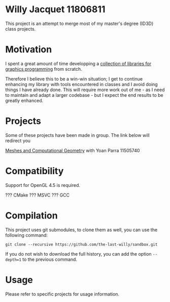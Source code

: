 # Willy Jacquet 11806811

This project is an attempt to merge most of my master's degree (ID3D) class projects.

# Motivation

I spent a great amount of time developping a [collection of libraries for graphics programming](https://github.com/the-last-willy/abstractgl) from scratch.

Therefore I believe this to be a win-win situation; I get to continue enhancing my library with tools encountered in classes and I avoid doing things I have already done. This will require more work out of me - as I need to maintain and adapt a larger codebase - but I expect the end results to be greatly enhanced.

# Projects

Some of these projects have been made in group.
The link below will redirect you 

[Meshes and Computational Geometry](wiki/chaine.md) with Yoan Parra 11505740

# Compatibility

Support for OpenGL 4.5 is required.

??? CMake
??? MSVC
??? GCC

# Compilation

This project uses git submodules, to clone them as well, you can use the following command:

```
git clone --recursive https://github.com/the-last-willy/sandbox.git
```

If you do not wish to download the full history, you can add the option `--depth=1` to the previous command.

# Usage

Please refer to specific projects for usage information.
